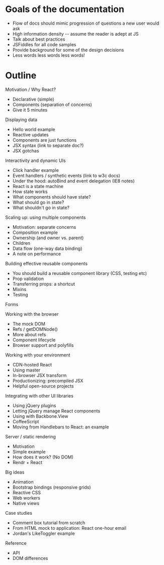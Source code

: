 # Goals of the documentation
- Flow of docs should mimic progression of questions a new user would ask
- High information density -- assume the reader is adept at JS
- Talk about best practices
- JSFiddles for all code samples
- Provide background for some of the design decisions
- Less words less words less words!

# Outline

Motivation / Why React?
- Declarative (simple)
- Components (separation of concerns)
- Give it 5 minutes

Displaying data
- Hello world example
- Reactive updates
- Components are just functions
- JSX syntax (link to separate doc?)
- JSX gotchas

Interactivity and dynamic UIs
- Click handler example
- Event handlers / synthetic events (link to w3c docs)
- Under the hood: autoBind and event delegation (IE8 notes)
- React is a state machine
- How state works
- What components should have state?
- What should go in state?
- What shouldn't go in state?

Scaling up: using multiple components
- Motivation: separate concerns
- Composition example
- Ownership (and owner vs. parent)
- Children
- Data flow (one-way data binding)
- A note on performance

Building effective reusable components
- You should build a reusable component library (CSS, testing etc)
- Prop validation
- Transferring props: a shortcut
- Mixins
- Testing

Forms

Working with the browser
- The mock DOM
- Refs / getDOMNode()
- More about refs
- Component lifecycle
- Browser support and polyfills

Working with your environment
- CDN-hosted React
- Using master
- In-browser JSX transform
- Productionizing: precompiled JSX
- Helpful open-source projects

Integrating with other UI libraries
- Using jQuery plugins
- Letting jQuery manage React components
- Using with Backbone.View
- CoffeeScript
- Moving from Handlebars to React: an example

Server / static rendering
- Motivation
- Simple example
- How does it work? (No DOM)
- Rendr + React

Big ideas
- Animation
- Bootstrap bindings (responsive grids)
- Reactive CSS
- Web workers
- Native views

Case studies
- Comment box tutorial from scratch
- From HTML mock to application: React one-hour email
- Jordan's LikeToggler example

Reference
- API
- DOM differences


